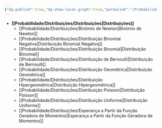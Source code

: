 ```yaml
---
{"dg-publish":true,"dg-show-local-graph":true,"permalink":"/Probabilidade/Distribuições/Distribuições/","dgShowLocalGraph":true,"dgPassFrontmatter":true,"created":"2025-04-22T08:43:45.356-03:00"}
---
```





- **[[Probabilidade/Distribuições/Distribuições\|Distribuições]]**
	- [[Probabilidade/Distribuições/Binômio de Newton\|Binômio de Newton]]
	- [[Probabilidade/Distribuições/Distribuição Binomial Negativa\|Distribuição Binomial Negativa]]
	- [[Probabilidade/Distribuições/Distribuição Binomial\|Distribuição Binomial]]
	- [[Probabilidade/Distribuições/Distribuição de Bernoulli\|Distribuição de Bernoulli]]
	- [[Probabilidade/Distribuições/Distribuição Geométrica\|Distribuição Geométrica]]
	- [[Probabilidade/Distribuições/Distribuição Hipergeométrica\|Distribuição Hipergeométrica]]
	- [[Probabilidade/Distribuições/Distribuição Poisson\|Distribuição Poisson]]
	- [[Probabilidade/Distribuições/Distribuição Uniforme\|Distribuição Uniforme]]
	- [[Probabilidade/Distribuições/Esperança a Partir da Função Geradora de Momentos\|Esperança a Partir da Função Geradora de Momentos]]


